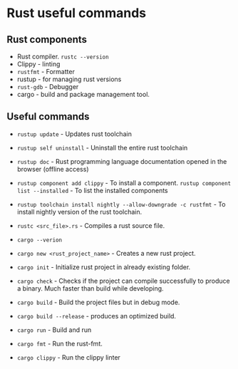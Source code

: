 # Rust useful commands

## Rust components

- Rust compiler. `rustc --version`
- Clippy - linting
- `rustfmt` - Formatter
- rustup - for managing rust versions
- `rust-gdb` - Debugger
- cargo - build and package management tool.

## Useful commands

- `rustup update` - Updates rust toolchain
- `rustup self uninstall` - Uninstall the entire rust toolchain
- `rustup doc` - Rust programming language documentation opened in the browser (offline access)
- `rustup component add clippy` - To install a component. `rustup component list --installed` - To list the installed components
- `rustup toolchain install nightly --allow-downgrade -c rustfmt` - To install nightly version of the rust toolchain.

- `rustc <src_file>.rs` - Compiles a rust source file.

- `cargo --verion`
- `cargo new <rust_project_name>` - Creates a new rust project.
- `cargo init` - Initialize rust project in already existing folder.
- `cargo check` - Checks if the project can compile successfully to produce a binary. Much faster than build while developing.
- `cargo build` - Build the project files but in debug mode.
- `cargo build --release` - produces an optimized build.
- `cargo run` - Build and run
- `cargo fmt` - Run the rust-fmt.
- `cargo clippy` - Run the clippy linter
